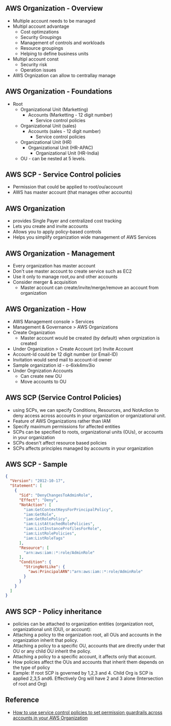 ## AWS Organization - Overview

* Multiple account needs to be managed
* Multipl account advantage
  * Cost optimzations
  * Security Groupings
  * Management of controls and workloads
  * Resource groupings
  * Helping to define business units
* Multipl account const
  * Security risk
  * Operation issues
* AWS Orgnization can allow to centrallay manage  

## AWS Organization - Foundations

* Root
  * Organizational Unit (Marketting)
    * Accounts (Marketting - 12 digit number)
      * Service control policies
  * Organizational Unit (sales)
    * Accounts (sales - 12 digit number)
      * Service control policies
  * Organizational Unit (HR)
    * Organizational Unit (HR-APAC)
      * Organizational Unit (HR-India)
  * OU - can be nested at 5 levels.

## AWS SCP - Service Control policies

* Permission that could be applied to root/ou/account
* AWS has master account (that manages other accounts)

## AWS Organization

* provides Single Payer and centralized cost tracking
* Lets you create and invite accounts
* Allows you to apply policy-based controls
* Helps you simplify organization wide management of  AWS Services

## AWS Organization - Management

* Every organization has master account
* Don't use master account to create service such as EC2
* Use it only to manage root,ou and other accounts
* Consider merger & acquisition
  * Master account can create/invite/merge/remove an account from organization


## AWS Organization - How

* AWS Management console > Services
* Management & Governance > AWS Organizations
* Create Organization
  * Master account would be created (by default)  when orgnization is created
* Under Organization > Create Account (or) Invite Account
* Account-Id could be 12 digit number (or Email-ID)
* Invitation would send mail to account-id owner
* Sample organization id - o-6ixk4mv3io
* Under Orgnization Accounts
  * Can create new OU
  * Move accounts to OU


## AWS SCP (Service Control Policies)

* using SCPs, we can specify Conditions, Resources, and NotAction to deny access across accounts in your organization or organizational unit.
* Feature of AWS Organizations rather than IAM
* Specify maximum permissions for affected entities
* SCPs can be specified to roots, organizational units (OUs), or accounts in your organization
* SCPs doesn't affect resource based policies
* SCPs affects principles managed by accounts in your organization

## AWS SCP - Sample

```json
{    
  "Version": "2012-10-17",
  "Statement": [
    {
      "Sid": "DenyChangesToAdminRole",
      "Effect": "Deny",
      "NotAction": [
        "iam:GetContextKeysForPrincipalPolicy",
        "iam:GetRole",
        "iam:GetRolePolicy",
        "iam:ListAttachedRolePolicies",
        "iam:ListInstanceProfilesForRole",
        "iam:ListRolePolicies",
        "iam:ListRoleTags"
      ],
      "Resource": [
        "arn:aws:iam::*:role/AdminRole"
      ],
      "Condition": {
        "StringNotLike": {
          "aws:PrincipalARN":"arn:aws:iam::*:role/AdminRole"
        }
      }
    }
  ]
}
```

## AWS SCP - Policy inheritance

* policies can be attached to organization entities (organization root, organizational unit (OU), or account):
* Attaching a policy to the organization root, all OUs and accounts in the organization inherit that policy.
* Attaching a policy to a specific OU, accounts that are directly under that OU or any child OU inherit the policy.
* Attaching a policy to a specific account, it affects only that account.
* How policies affect the OUs and accounts that inherit them depends on the type of policy
* Eample: If root SCP is governed by 1,2,3 and 4. Child Org is SCP is applied 2,3,5 and6. Effectively Org will have 2 and 3 alone (Intersection of root and Org)


## Reference

* [How to use service control policies to set permission guardrails across accounts in your AWS Organization](https://aws.amazon.com/blogs/security/how-to-use-service-control-policies-to-set-permission-guardrails-across-accounts-in-your-aws-organization/)